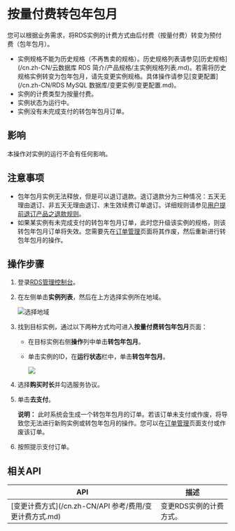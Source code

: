 # 按量付费转包年包月

您可以根据业务需求，将RDS实例的计费方式由后付费（按量付费）转变为预付费（包年包月）。

-   实例规格不能为历史规格（不再售卖的规格）。历史规格列表请参见[历史规格](/cn.zh-CN/云数据库 RDS 简介/产品规格/主实例规格列表.md)。若需将历史规格实例转变为包年包月，请先变更实例规格。具体操作请参见[变更配置](/cn.zh-CN/RDS MySQL 数据库/变更实例/变更配置.md)。
-   实例的计费类型为按量付费。
-   实例状态为运行中。
-   实例没有未完成支付的转包年包月订单。

## 影响

本操作对实例的运行不会有任何影响。

## 注意事项

-   包年包月实例无法释放，但是可以退订退款。退订退款分为三种情况：五天无理由退订、非五天无理由退订、未生效续费订单退订。详细规则请参见[用户提前退订产品之退款规则](https://help.aliyun.com/document_detail/37096.html)。
-   如果某实例有未完成支付的转包年包月订单，此时您升级该实例的规格，则该转包年包月订单将失效。您需要先在[订单管理](https://expense.console.aliyun.com/#/order/list/)页面将其作废，然后重新进行转包年包月的操作。

## 操作步骤

1.  登录[RDS管理控制台](https://rds.console.aliyun.com/)。

2.  在左侧单击**实例列表**，然后在上方选择实例所在地域。

    ![选择地域](https://static-aliyun-doc.oss-accelerate.aliyuncs.com/assets/img/zh-CN/3074469951/p36543.png)

3.  找到目标实例，通过以下两种方式均可进入**按量付费转包年包月**页面：

    -   在目标实例右侧**操作**列中单击**转包年包月**。
    -   单击实例的ID，在**运行状态**栏中，单击**转包年包月**。

        ![](https://static-aliyun-doc.oss-accelerate.aliyuncs.com/assets/img/zh-CN/7767559951/p3011.png)

4.  选择**购买时长**并勾选服务协议。

5.  单击**去支付**。

    **说明：** 此时系统会生成一个转包年包月的订单。若该订单未支付或作废，将导致您无法进行新购实例或转包年包月的操作。您可以在[订单管理](https://expense.console.aliyun.com/#/order/list/)页面支付或作废该订单。

6.  按照提示支付订单。


## 相关API

|API|描述|
|---|--|
|[变更计费方式](/cn.zh-CN/API 参考/费用/变更计费方式.md)|变更RDS实例的计费方式。|

